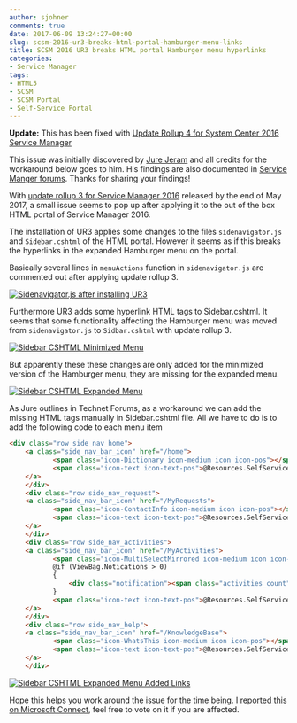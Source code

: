 ```yaml
---
author: sjohner
comments: true
date: 2017-06-09 13:24:27+00:00
slug: scsm-2016-ur3-breaks-html-portal-hamburger-menu-links
title: SCSM 2016 UR3 breaks HTML portal Hamburger menu hyperlinks
categories:
- Service Manager
tags:
- HTML5
- SCSM
- SCSM Portal
- Self-Service Portal
---
```


**Update:** This has been fixed with [Update Rollup 4 for System Center 2016 Service Manager](https://support.microsoft.com/en-us/help/4024038/update-rollup-4-for-system-center-2016-service-manager)

This issue was initially discovered by [Jure Jeram](https://twitter.com/JureJeram) and all credits for the workaround below goes to him. His findings are also documented in [Service Manger forums](https://social.technet.microsoft.com/Forums/systemcenter/en-US/c31ede33-be6f-4365-99f7-9f7b1137ba7a/2016-html-portal-broken-links-after-the-ur3?forum=portals). Thanks for sharing your findings!

With [update rollup 3 for Service Manager 2016](https://support.microsoft.com/en-us/help/4019979/update-rollup-3-for-system-center-2016-service-manager) released by the end of May 2017, a small issue seems to pop up after applying it to the out of the box HTML portal of Service Manager 2016.

The installation of UR3 applies some changes to the files `sidenavigator.js` and `Sidebar.cshtml` of the HTML portal. However it seems as if this breaks the hyperlinks in the expanded Hamburger menu on the portal.

Basically several lines in `menuActions` function in `sidenavigator.js` are commented out after applying update rollup 3.

[![Sidenavigator.js after installing UR3](/images/SideNavigatorWithUR3-1024x576.png)](/images/SideNavigatorWithUR3.png)

Furthermore UR3 adds some hyperlink HTML tags to Sidebar.cshtml. It seems that some functionality affecting the Hamburger menu was moved from `sidenavigator.js` to `Sidbar.cshtml` with update rollup 3.

[![Sidebar CSHTML Minimized Menu](/images/SidbarLinks-1024x575.png)](/images/SidbarLinks.png)

But apparently these these changes are only added for the minimized version of the Hamburger menu, they are missing for the expanded menu.

[![Sidebar CSHTML Expanded Menu](/images/SidbarLinkMissing-1024x577.png)](/images/SidbarLinkMissing.png)

As Jure outlines in Technet Forums, as a workaround we can add the missing HTML tags manually in Sidebar.cshtml file. All we have to do is to add the following code to each menu item

```html
<div class="row side_nav_home">
	<a class="side_nav_bar_icon" href="/home">
           <span class="icon-Dictionary icon-medium icon icon-pos"></span>
           <span class="icon-text icon-text-pos">@Resources.SelfServicePortalResources.ServiceCatalog</span>
	</a>
    </div>
    <div class="row side_nav_request">
	<a class="side_nav_bar_icon" href="/MyRequests">
           <span class="icon-ContactInfo icon-medium icon icon-pos"></span>
           <span class="icon-text icon-text-pos">@Resources.SelfServicePortalResources.MyRequests</span>
	</a>
    </div>
    <div class="row side_nav_activities">
	<a class="side_nav_bar_icon" href="/MyActivities">
           <span class="icon-MultiSelectMirrored icon-medium icon icon-pos"></span>
           @if (ViewBag.Notications > 0)
           {
               <div class="notification"><span class="activities_count">@ViewBag.Notications</span></div>
           }
           <span class="icon-text icon-text-pos">@Resources.SelfServicePortalResources.MyActvities</span>
	</a>
    </div>
    <div class="row side_nav_help">
	<a class="side_nav_bar_icon" href="/KnowledgeBase">
           <span class="icon-WhatsThis icon-medium icon icon-pos"></span>
           <span class="icon-text icon-text-pos">@Resources.SelfServicePortalResources.HelpArticles </span>
	</a>
    </div>
```

[![Sidebar CSHTML Expanded Menu Added Links](/images/SidebarAddedLinks.png)](/images/SidebarAddedLinks.png)

Hope this helps you work around the issue for the time being. I [reported this on Microsoft Connect](https://connect.microsoft.com/WindowsServer/feedbackdetail/view/3135432/ur3-breaks-hyperlinks-in-hamburger-menu-of-html-portal), feel free to vote on it if you are affected.
